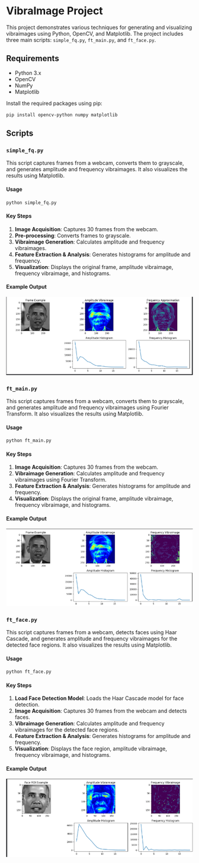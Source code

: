 
# VibraImage Project

This project demonstrates various techniques for generating and visualizing vibraimages using Python, OpenCV, and Matplotlib. The project includes three main scripts: `simple_fq.py`, `ft_main.py`, and `ft_face.py`.

## Requirements

- Python 3.x
- OpenCV
- NumPy
- Matplotlib

Install the required packages using pip:

```sh
pip install opencv-python numpy matplotlib
```

## Scripts

### `simple_fq.py`

This script captures frames from a webcam, converts them to grayscale, and generates amplitude and frequency vibraimages. It also visualizes the results using Matplotlib.

#### Usage

```sh
python simple_fq.py
```

#### Key Steps

1. **Image Acquisition**: Captures 30 frames from the webcam.
2. **Pre-processing**: Converts frames to grayscale.
3. **Vibraimage Generation**: Calculates amplitude and frequency vibraimages.
4. **Feature Extraction & Analysis**: Generates histograms for amplitude and frequency.
5. **Visualization**: Displays the original frame, amplitude vibraimage, frequency vibraimage, and histograms.

#### Example Output

![simple_fq.py Output](Images/simple_fq.png)

### `ft_main.py`

This script captures frames from a webcam, converts them to grayscale, and generates amplitude and frequency vibraimages using Fourier Transform. It also visualizes the results using Matplotlib.

#### Usage

```sh
python ft_main.py
```

#### Key Steps

1. **Image Acquisition**: Captures 30 frames from the webcam.
2. **Vibraimage Generation**: Calculates amplitude and frequency vibraimages using Fourier Transform.
3. **Feature Extraction & Analysis**: Generates histograms for amplitude and frequency.
4. **Visualization**: Displays the original frame, amplitude vibraimage, frequency vibraimage, and histograms.

#### Example Output

![ft_main.py Output](Images/ft_main_output.png)

### `ft_face.py`

This script captures frames from a webcam, detects faces using Haar Cascade, and generates amplitude and frequency vibraimages for the detected face regions. It also visualizes the results using Matplotlib.

#### Usage

```sh
python ft_face.py
```

#### Key Steps

1. **Load Face Detection Model**: Loads the Haar Cascade model for face detection.
2. **Image Acquisition**: Captures 30 frames from the webcam and detects faces.
3. **Vibraimage Generation**: Calculates amplitude and frequency vibraimages for the detected face regions.
4. **Feature Extraction & Analysis**: Generates histograms for amplitude and frequency.
5. **Visualization**: Displays the face region, amplitude vibraimage, frequency vibraimage, and histograms.

#### Example Output

![ft_face.py Output](Images/ft_face.png)

